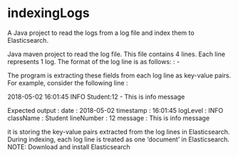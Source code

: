 # indexingLogs
A Java project to read the logs from a log file and index them to Elasticsearch.

Java maven project to read the log file. This file contains 4 lines. Each line represents 1 log. 
The format of the log line is as follows:
<date> <timestamp> <logLevel> <className>:<lineNumber> - <message>
 
The program is extracting these fields from each log line as key-value pairs. 
For example, consider the following line :
 
2018-05-02 16:01:45 INFO  Student:12 - This is info message
 
Expected output : 
date : 2018-05-02
timestamp : 16:01:45
logLevel : INFO
className : Student
lineNumber : 12
message : This is info message
 

it is storing the key-value pairs extracted from the log lines in Elasticsearch. During indexing, each log line is treated as one ‘document’ in Elasticsearch.
NOTE: Download and install Elasticsearch
